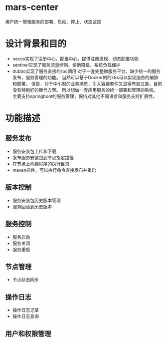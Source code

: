 # mars-center
用户统一管理服务的部署、启动、停止、状态监控
# 设计背景和目的
- nacos实现了注册中心，配置中心。提供注册发现、动态配置功能
- sentinel实现了服务流量控制、熔断降级、系统负载保护
- dubbo实现了服务直接的rpc调用
对于一套完整微服务平台，缺少统一的服务发布，服务管理的功能。
当然可以基于Docker的的k8s可以实现服务的编排和部署。
但是，对于中小型的业务场景，引入容器套件又显得有些过重，目前没有特别好的替代方案。
所以想做一套应用服务的统一部署和管理的系统。
主要支持springboot的服务管理，保持对其他不同语言和服务支持扩展性。
# 功能描述
## 服务发布
- 服务安装包上传和下载
- 发布服务安装包到节点指定路径
- 在节点上构建程序的执行目录
- maven插件，可以执行命令直接发布并重启
## 版本控制
- 服务安装包历史版本管理
- 服务回滚到历史版本
## 服务控制
- 服务启动
- 服务关闭
- 服务重启
## 节点管理
- 节点状态同步
## 操作日志
- 操作日志记录
- 操作日志查询
## 用户和权限管理
